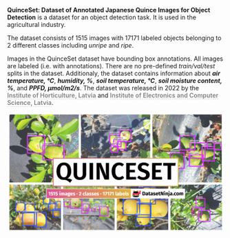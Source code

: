 **QuinceSet: Dataset of Annotated Japanese Quince Images for Object Detection** is a dataset for an object detection task. It is used in the agricultural industry. 

The dataset consists of 1515 images with 17171 labeled objects belonging to 2 different classes including *unripe* and *ripe*.

Images in the QuinceSet dataset have bounding box annotations. All images are labeled (i.e. with annotations). There are no pre-defined <i>train/val/test</i> splits in the dataset. Additionaly, the dataset contains information about ***air temperature, °C***, ***humidity, %***, ***soil temperature, °C***, ***soil moisture content, %***, and ***PPFD, µmol/m2/s***. The dataset was released in 2022 by the <span style="font-weight: 600; color: grey; border-bottom: 1px dashed #d3d3d3;">Institute of Horticulture, Latvia</span> and <span style="font-weight: 600; color: grey; border-bottom: 1px dashed #d3d3d3;">Institute of Electronics and Computer Science, Latvia</span>.

<img src="https://github.com/dataset-ninja/quince-set/raw/main/visualizations/poster.png">

